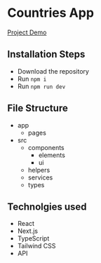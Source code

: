 # Countries App

[Project Demo](https://dimarogkov.github.io/next-countries)

## Installation Steps

-   Download the repository
-   Run `npm i`
-   Run `npm run dev`

## File Structure

-   app
    -   pages
-   src
    -   components
        -   elements
        -   ui
    -   helpers
    -   services
    -   types

## Technolgies used

-   React
-   Next.js
-   TypeScript
-   Tailwind CSS
-   API
